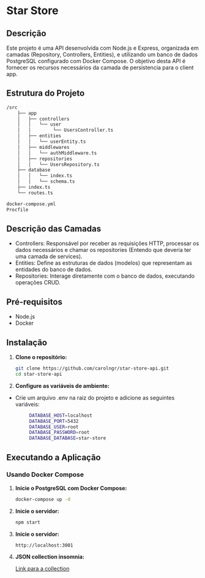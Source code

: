 # Star Store

## Descrição

Este projeto é uma API desenvolvida com Node.js e Express, organizada em camadas (Repository, Controllers, Entities), e utilizando um banco de dados PostgreSQL configurado com Docker Compose. O objetivo desta API é fornecer os recursos necessários da camada de persistencia para o client app.

## Estrutura do Projeto

```bash
/src
    ├── app
    │   ├── controllers
    │   │   └── user
    │   │        └── UsersController.ts
    │   ├── entities
    │   │   └── userEntity.ts
    │   ├── middlewares
    │   │   └── authMiddleware.ts
    │   ├── repositories
    │   │   └── UsersRepository.ts
    ├── database
    │   │   └── index.ts
    │   │   └── schema.ts
    ├── index.ts
    └── routes.ts

docker-compose.yml
Procfile
```

## Descrição das Camadas

- Controllers: Responsável por receber as requisições HTTP, processar os dados necessários e chamar os repositories (Entendo que deveria ter uma camada de services).
- Entities: Define as estruturas de dados (modelos) que representam as entidades do banco de dados.
- Repositories: Interage diretamente com o banco de dados, executando operações CRUD.

## Pré-requisitos

- Node.js
- Docker

## Instalação

1. **Clone o repositório:**

   ```bash
   git clone https://github.com/carolngr/star-store-api.git
   cd star-store-api

   ```

2. **Configure as variáveis de ambiente:**

- Crie um arquivo .env na raiz do projeto e adicione as seguintes variáveis:

  ```bash
       DATABASE_HOST=localhost
       DATABASE_PORT=5432
       DATABASE_USER=root
       DATABASE_PASSWORD=root
       DATABASE_DATABASE=star-store
  ```

## Executando a Aplicação

### Usando Docker Compose

1. **Inicie o PostgreSQL com Docker Compose:**

   ```bash
   docker-compose up -d

   ```

2. **Inicie o servidor:**

   ```bash
   npm start
   ```

3. **Inicie o servidor:**

   ```bash
   http://localhost:3001
   ```

4. **JSON collection insomnia:**

   [Link para a collection](indominia.json)

